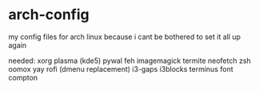 # arch-config

my config files for arch linux because i cant be bothered to set it all up again

needed:
xorg
plasma (kde5)
pywal
feh
imagemagick
termite
neofetch
zsh
oomox
yay
rofi (dmenu replacement)
i3-gaps
i3blocks
terminus font
compton



